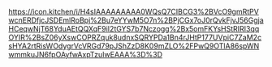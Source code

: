 https://icon.kitchen/i/H4sIAAAAAAAAA0WQsQ7CIBCG3%2BVcO9gmRtPVwcnERDfjcJSDEmlRoBpj%2Bu7eYYwM5O7n%2BPjCGx7oJ0rQvkFjvJ56GgjaHCeqwNjT68YduAEtQQXqF9iI2tGYS7b7Nczogg%2Bx5omFKYsHStRIRI3qqOYIR%2BsZ06yXswCOPRZquk8udnxSQRYPDa1Bn4rJHtP177UVpiC7ZaM2csHYA2rtRisWOdygrVcVRGd79pJShZzD8K09mZLO%2FPwQ9OTlA86spWNwmmkuJN6fpOAyfwAxpTzuIwEAAA%3D%3D
